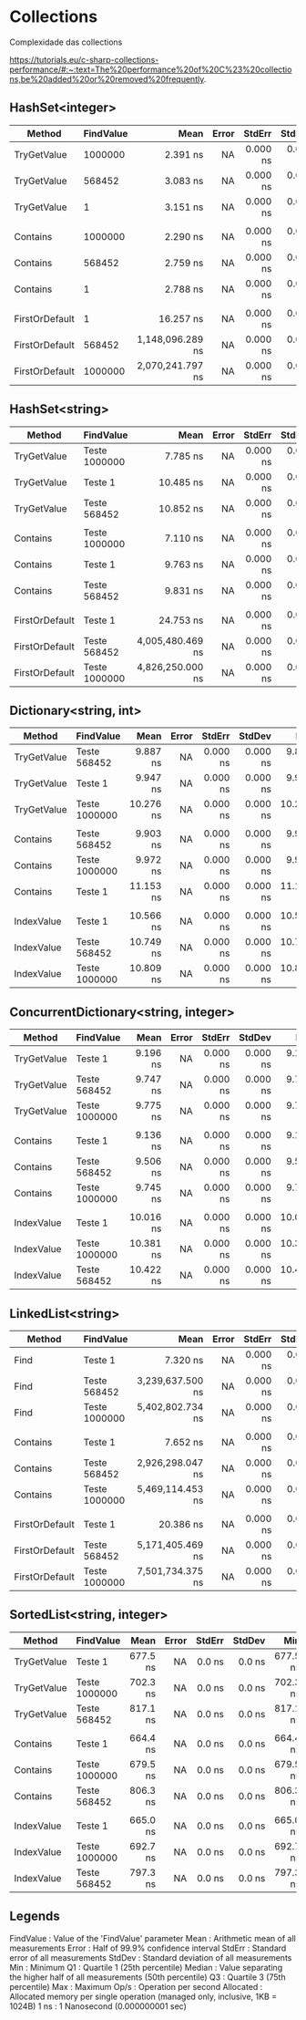 # Collections

Complexidade das collections

https://tutorials.eu/c-sharp-collections-performance/#:~:text=The%20performance%20of%20C%23%20collections,be%20added%20or%20removed%20frequently.

## HashSet\<integer\>

| Method         | FindValue | Mean             | Error | StdErr   | StdDev   | Min              | Q1               | Median           | Q3               | Max              | Op/s          | Gen0   | Allocated |
|--------------- |---------- |-----------------:|------:|---------:|---------:|-----------------:|-----------------:|-----------------:|-----------------:|-----------------:|--------------:|-------:|----------:|
| TryGetValue    | 1000000   |         2.391 ns |    NA | 0.000 ns | 0.000 ns |         2.391 ns |         2.391 ns |         2.391 ns |         2.391 ns |         2.391 ns | 418,178,543.3 |      - |         - |
| TryGetValue    | 568452    |         3.083 ns |    NA | 0.000 ns | 0.000 ns |         3.083 ns |         3.083 ns |         3.083 ns |         3.083 ns |         3.083 ns | 324,354,887.3 |      - |         - |
| TryGetValue    | 1         |         3.151 ns |    NA | 0.000 ns | 0.000 ns |         3.151 ns |         3.151 ns |         3.151 ns |         3.151 ns |         3.151 ns | 317,395,112.1 |      - |         - |
|                |           |                  |       |          |          |                  |                  |                  |                  |                  |               |        |           |
| Contains       | 1000000   |         2.290 ns |    NA | 0.000 ns | 0.000 ns |         2.290 ns |         2.290 ns |         2.290 ns |         2.290 ns |         2.290 ns | 436,764,064.3 |      - |         - |
| Contains       | 568452    |         2.759 ns |    NA | 0.000 ns | 0.000 ns |         2.759 ns |         2.759 ns |         2.759 ns |         2.759 ns |         2.759 ns | 362,393,413.8 |      - |         - |
| Contains       | 1         |         2.788 ns |    NA | 0.000 ns | 0.000 ns |         2.788 ns |         2.788 ns |         2.788 ns |         2.788 ns |         2.788 ns | 358,719,481.8 |      - |         - |
|                |           |                  |       |          |          |                  |                  |                  |                  |                  |               |        |           |
| FirstOrDefault | 1         |        16.257 ns |    NA | 0.000 ns | 0.000 ns |        16.257 ns |        16.257 ns |        16.257 ns |        16.257 ns |        16.257 ns |  61,510,870.4 | 0.0124 |     104 B |
| FirstOrDefault | 568452    | 1,148,096.289 ns |    NA | 0.000 ns | 0.000 ns | 1,148,096.289 ns | 1,148,096.289 ns | 1,148,096.289 ns | 1,148,096.289 ns | 1,148,096.289 ns |         871.0 |      - |     105 B |
| FirstOrDefault | 1000000   | 2,070,241.797 ns |    NA | 0.000 ns | 0.000 ns | 2,070,241.797 ns | 2,070,241.797 ns | 2,070,241.797 ns | 2,070,241.797 ns | 2,070,241.797 ns |         483.0 |      - |     106 B |

## HashSet\<string\>

| Method         | FindValue     | Mean             | Error | StdErr   | StdDev   | Min              | Q1               | Median           | Q3               | Max              | Op/s          | Gen0   | Allocated |
|--------------- |-------------- |-----------------:|------:|---------:|---------:|-----------------:|-----------------:|-----------------:|-----------------:|-----------------:|--------------:|-------:|----------:|
| TryGetValue    | Teste 1000000 |         7.785 ns |    NA | 0.000 ns | 0.000 ns |         7.785 ns |         7.785 ns |         7.785 ns |         7.785 ns |         7.785 ns | 128,448,489.8 |      - |         - |
| TryGetValue    | Teste 1       |        10.485 ns |    NA | 0.000 ns | 0.000 ns |        10.485 ns |        10.485 ns |        10.485 ns |        10.485 ns |        10.485 ns |  95,375,772.8 |      - |         - |
| TryGetValue    | Teste 568452  |        10.852 ns |    NA | 0.000 ns | 0.000 ns |        10.852 ns |        10.852 ns |        10.852 ns |        10.852 ns |        10.852 ns |  92,149,354.5 |      - |         - |
|                |               |                  |       |          |          |                  |                  |                  |                  |                  |               |        |           |
| Contains       | Teste 1000000 |         7.110 ns |    NA | 0.000 ns | 0.000 ns |         7.110 ns |         7.110 ns |         7.110 ns |         7.110 ns |         7.110 ns | 140,638,169.9 |      - |         - |
| Contains       | Teste 1       |         9.763 ns |    NA | 0.000 ns | 0.000 ns |         9.763 ns |         9.763 ns |         9.763 ns |         9.763 ns |         9.763 ns | 102,422,473.7 |      - |         - |
| Contains       | Teste 568452  |         9.831 ns |    NA | 0.000 ns | 0.000 ns |         9.831 ns |         9.831 ns |         9.831 ns |         9.831 ns |         9.831 ns | 101,714,633.7 |      - |         - |
|                |               |                  |       |          |          |                  |                  |                  |                  |                  |               |        |           |
| FirstOrDefault | Teste 1       |        24.753 ns |    NA | 0.000 ns | 0.000 ns |        24.753 ns |        24.753 ns |        24.753 ns |        24.753 ns |        24.753 ns |  40,399,749.4 | 0.0124 |     104 B |
| FirstOrDefault | Teste 568452  | 4,005,480.469 ns |    NA | 0.000 ns | 0.000 ns | 4,005,480.469 ns | 4,005,480.469 ns | 4,005,480.469 ns | 4,005,480.469 ns | 4,005,480.469 ns |         249.7 |      - |     110 B |
| FirstOrDefault | Teste 1000000 | 4,826,250.000 ns |    NA | 0.000 ns | 0.000 ns | 4,826,250.000 ns | 4,826,250.000 ns | 4,826,250.000 ns | 4,826,250.000 ns | 4,826,250.000 ns |         207.2 |      - |     116 B |

## Dictionary\<string, int\>

| Method      | FindValue     | Mean      | Error | StdErr   | StdDev   | Min       | Q1        | Median    | Q3        | Max       | Op/s          | Allocated |
|------------ |-------------- |----------:|------:|---------:|---------:|----------:|----------:|----------:|----------:|----------:|--------------:|----------:|
| TryGetValue | Teste 568452  |  9.887 ns |    NA | 0.000 ns | 0.000 ns |  9.887 ns |  9.887 ns |  9.887 ns |  9.887 ns |  9.887 ns | 101,145,832.4 |         - |
| TryGetValue | Teste 1       |  9.947 ns |    NA | 0.000 ns | 0.000 ns |  9.947 ns |  9.947 ns |  9.947 ns |  9.947 ns |  9.947 ns | 100,529,702.1 |         - |
| TryGetValue | Teste 1000000 | 10.276 ns |    NA | 0.000 ns | 0.000 ns | 10.276 ns | 10.276 ns | 10.276 ns | 10.276 ns | 10.276 ns |  97,316,922.3 |         - |
|             |               |           |       |          |          |           |           |           |           |           |               |           |
| Contains    | Teste 568452  |  9.903 ns |    NA | 0.000 ns | 0.000 ns |  9.903 ns |  9.903 ns |  9.903 ns |  9.903 ns |  9.903 ns | 100,982,066.1 |         - |
| Contains    | Teste 1000000 |  9.972 ns |    NA | 0.000 ns | 0.000 ns |  9.972 ns |  9.972 ns |  9.972 ns |  9.972 ns |  9.972 ns | 100,284,156.7 |         - |
| Contains    | Teste 1       | 11.153 ns |    NA | 0.000 ns | 0.000 ns | 11.153 ns | 11.153 ns | 11.153 ns | 11.153 ns | 11.153 ns |  89,661,334.7 |         - |
|             |               |           |       |          |          |           |           |           |           |           |               |           |
| IndexValue  | Teste 1       | 10.566 ns |    NA | 0.000 ns | 0.000 ns | 10.566 ns | 10.566 ns | 10.566 ns | 10.566 ns | 10.566 ns |  94,645,658.8 |         - |
| IndexValue  | Teste 568452  | 10.749 ns |    NA | 0.000 ns | 0.000 ns | 10.749 ns | 10.749 ns | 10.749 ns | 10.749 ns | 10.749 ns |  93,028,592.9 |         - |
| IndexValue  | Teste 1000000 | 10.809 ns |    NA | 0.000 ns | 0.000 ns | 10.809 ns | 10.809 ns | 10.809 ns | 10.809 ns | 10.809 ns |  92,514,630.5 |         - |

## ConcurrentDictionary\<string, integer\>

| Method      | FindValue     | Mean      | Error | StdErr   | StdDev   | Min       | Q1        | Median    | Q3        | Max       | Op/s          | Allocated |
|------------ |-------------- |----------:|------:|---------:|---------:|----------:|----------:|----------:|----------:|----------:|--------------:|----------:|
| TryGetValue | Teste 1       |  9.196 ns |    NA | 0.000 ns | 0.000 ns |  9.196 ns |  9.196 ns |  9.196 ns |  9.196 ns |  9.196 ns | 108,737,806.7 |         - |
| TryGetValue | Teste 568452  |  9.747 ns |    NA | 0.000 ns | 0.000 ns |  9.747 ns |  9.747 ns |  9.747 ns |  9.747 ns |  9.747 ns | 102,599,638.5 |         - |
| TryGetValue | Teste 1000000 |  9.775 ns |    NA | 0.000 ns | 0.000 ns |  9.775 ns |  9.775 ns |  9.775 ns |  9.775 ns |  9.775 ns | 102,306,023.8 |         - |
|             |               |           |       |          |          |           |           |           |           |           |               |           |
| Contains    | Teste 1       |  9.136 ns |    NA | 0.000 ns | 0.000 ns |  9.136 ns |  9.136 ns |  9.136 ns |  9.136 ns |  9.136 ns | 109,460,785.2 |         - |
| Contains    | Teste 568452  |  9.506 ns |    NA | 0.000 ns | 0.000 ns |  9.506 ns |  9.506 ns |  9.506 ns |  9.506 ns |  9.506 ns | 105,201,510.3 |         - |
| Contains    | Teste 1000000 |  9.745 ns |    NA | 0.000 ns | 0.000 ns |  9.745 ns |  9.745 ns |  9.745 ns |  9.745 ns |  9.745 ns | 102,620,206.9 |         - |
|             |               |           |       |          |          |           |           |           |           |           |               |           |
| IndexValue  | Teste 1       | 10.016 ns |    NA | 0.000 ns | 0.000 ns | 10.016 ns | 10.016 ns | 10.016 ns | 10.016 ns | 10.016 ns |  99,838,871.5 |         - |
| IndexValue  | Teste 1000000 | 10.381 ns |    NA | 0.000 ns | 0.000 ns | 10.381 ns | 10.381 ns | 10.381 ns | 10.381 ns | 10.381 ns |  96,331,661.0 |         - |
| IndexValue  | Teste 568452  | 10.422 ns |    NA | 0.000 ns | 0.000 ns | 10.422 ns | 10.422 ns | 10.422 ns | 10.422 ns | 10.422 ns |  95,951,775.9 |         - |

## LinkedList\<string\>

| Method         | FindValue     | Mean             | Error | StdErr   | StdDev   | Min              | Q1               | Median           | Q3               | Max              | Op/s          | Gen0   | Allocated |
|--------------- |-------------- |-----------------:|------:|---------:|---------:|-----------------:|-----------------:|-----------------:|-----------------:|-----------------:|--------------:|-------:|----------:|
| Find           | Teste 1       |         7.320 ns |    NA | 0.000 ns | 0.000 ns |         7.320 ns |         7.320 ns |         7.320 ns |         7.320 ns |         7.320 ns | 136,609,486.9 |      - |         - |
| Find           | Teste 568452  | 3,239,637.500 ns |    NA | 0.000 ns | 0.000 ns | 3,239,637.500 ns | 3,239,637.500 ns | 3,239,637.500 ns | 3,239,637.500 ns | 3,239,637.500 ns |         308.7 |      - |       2 B |
| Find           | Teste 1000000 | 5,402,802.734 ns |    NA | 0.000 ns | 0.000 ns | 5,402,802.734 ns | 5,402,802.734 ns | 5,402,802.734 ns | 5,402,802.734 ns | 5,402,802.734 ns |         185.1 |      - |       3 B |
|                |               |                  |       |          |          |                  |                  |                  |                  |                  |               |        |           |
| Contains       | Teste 1       |         7.652 ns |    NA | 0.000 ns | 0.000 ns |         7.652 ns |         7.652 ns |         7.652 ns |         7.652 ns |         7.652 ns | 130,679,476.6 |      - |         - |
| Contains       | Teste 568452  | 2,926,298.047 ns |    NA | 0.000 ns | 0.000 ns | 2,926,298.047 ns | 2,926,298.047 ns | 2,926,298.047 ns | 2,926,298.047 ns | 2,926,298.047 ns |         341.7 |      - |       2 B |
| Contains       | Teste 1000000 | 5,469,114.453 ns |    NA | 0.000 ns | 0.000 ns | 5,469,114.453 ns | 5,469,114.453 ns | 5,469,114.453 ns | 5,469,114.453 ns | 5,469,114.453 ns |         182.8 |      - |       3 B |
|                |               |                  |       |          |          |                  |                  |                  |                  |                  |               |        |           |
| FirstOrDefault | Teste 1       |        20.386 ns |    NA | 0.000 ns | 0.000 ns |        20.386 ns |        20.386 ns |        20.386 ns |        20.386 ns |        20.386 ns |  49,052,536.9 | 0.0134 |     112 B |
| FirstOrDefault | Teste 568452  | 5,171,405.469 ns |    NA | 0.000 ns | 0.000 ns | 5,171,405.469 ns | 5,171,405.469 ns | 5,171,405.469 ns | 5,171,405.469 ns | 5,171,405.469 ns |         193.4 |      - |     118 B |
| FirstOrDefault | Teste 1000000 | 7,501,734.375 ns |    NA | 0.000 ns | 0.000 ns | 7,501,734.375 ns | 7,501,734.375 ns | 7,501,734.375 ns | 7,501,734.375 ns | 7,501,734.375 ns |         133.3 |      - |     124 B |

## SortedList\<string, integer\>

| Method      | FindValue     | Mean     | Error | StdErr | StdDev | Min      | Q1       | Median   | Q3       | Max      | Op/s        | Allocated |
|------------ |-------------- |---------:|------:|-------:|-------:|---------:|---------:|---------:|---------:|---------:|------------:|----------:|
| TryGetValue | Teste 1       | 677.5 ns |    NA | 0.0 ns | 0.0 ns | 677.5 ns | 677.5 ns | 677.5 ns | 677.5 ns | 677.5 ns | 1,476,098.4 |         - |
| TryGetValue | Teste 1000000 | 702.3 ns |    NA | 0.0 ns | 0.0 ns | 702.3 ns | 702.3 ns | 702.3 ns | 702.3 ns | 702.3 ns | 1,423,985.6 |         - |
| TryGetValue | Teste 568452  | 817.1 ns |    NA | 0.0 ns | 0.0 ns | 817.1 ns | 817.1 ns | 817.1 ns | 817.1 ns | 817.1 ns | 1,223,831.9 |         - |
|             |               |          |       |        |        |          |          |          |          |          |             |           |
| Contains    | Teste 1       | 664.4 ns |    NA | 0.0 ns | 0.0 ns | 664.4 ns | 664.4 ns | 664.4 ns | 664.4 ns | 664.4 ns | 1,505,047.0 |         - |
| Contains    | Teste 1000000 | 679.5 ns |    NA | 0.0 ns | 0.0 ns | 679.5 ns | 679.5 ns | 679.5 ns | 679.5 ns | 679.5 ns | 1,471,702.7 |         - |
| Contains    | Teste 568452  | 806.3 ns |    NA | 0.0 ns | 0.0 ns | 806.3 ns | 806.3 ns | 806.3 ns | 806.3 ns | 806.3 ns | 1,240,248.5 |         - |
|             |               |          |       |        |        |          |          |          |          |          |             |           |
| IndexValue  | Teste 1       | 665.0 ns |    NA | 0.0 ns | 0.0 ns | 665.0 ns | 665.0 ns | 665.0 ns | 665.0 ns | 665.0 ns | 1,503,745.8 |         - |
| IndexValue  | Teste 1000000 | 692.7 ns |    NA | 0.0 ns | 0.0 ns | 692.7 ns | 692.7 ns | 692.7 ns | 692.7 ns | 692.7 ns | 1,443,597.0 |         - |
| IndexValue  | Teste 568452  | 797.3 ns |    NA | 0.0 ns | 0.0 ns | 797.3 ns | 797.3 ns | 797.3 ns | 797.3 ns | 797.3 ns | 1,254,281.1 |         - |


## Legends

FindValue : Value of the 'FindValue' parameter
Mean      : Arithmetic mean of all measurements
Error     : Half of 99.9% confidence interval
StdErr    : Standard error of all measurements
StdDev    : Standard deviation of all measurements
Min       : Minimum
Q1        : Quartile 1 (25th percentile)
Median    : Value separating the higher half of all measurements (50th percentile)
Q3        : Quartile 3 (75th percentile)
Max       : Maximum
Op/s      : Operation per second
Allocated : Allocated memory per single operation (managed only, inclusive, 1KB = 1024B)
1 ns      : 1 Nanosecond (0.000000001 sec)